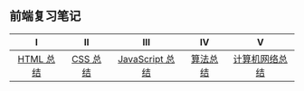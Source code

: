 ## 前端复习笔记



|               Ⅰ                |                    Ⅱ                     |                   Ⅲ                    |                     Ⅳ                      |                     Ⅴ                      | 
| :----------------------------: | :--------------------------------------: | :------------------------------------: | :----------------------------------------: | :----------------------------------------: | 
| [HTML 总结](https://github.com/Dmaziyo/interview-handbook/blob/master/HTML/html.md) | [CSS 总结](https://github.com/Dmaziyo/interview-handbook/blob/master/CSS/css.md) | [JavaScript 总结](https://github.com/Dmaziyo/interview-handbook/blob/master/Javascript/js.md)| [算法总结](https://github.com/Dmaziyo/interview-handbook/tree/master/algorithm) |  [计算机网络总结](https://github.com/Dmaziyo/interview-handbook/blob/master/%E8%AE%A1%E7%AE%97%E6%9C%BA%E7%BD%91%E7%BB%9C/network.md) 
